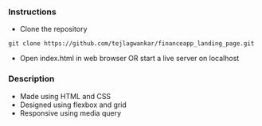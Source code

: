 ### Instructions
- Clone the repository 
```
git clone https://github.com/tejlagwankar/financeapp_landing_page.git
```
- Open index.html in web browser OR start a live server on localhost

### Description
- Made using HTML and CSS
- Designed using flexbox and grid
- Responsive using media query


<!--
**RRweb-Designing/RRweb-Designing** is a ✨ _special_ ✨ repository because its `README.md` (this file) appears on your GitHub profile.

Here are some ideas to get you started:

- 🔭 I’m currently working on ...
- 🌱 I’m currently learning ...
- 👯 I’m looking to collaborate on ...
- 🤔 I’m looking for help with ...
- 💬 Ask me about ...
- 📫 How to reach me: ...
- 😄 Pronouns: ...
- ⚡ Fun fact: ...
-->
